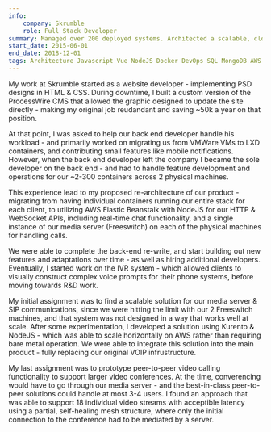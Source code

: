 ```yaml
---
info:
    company: Skrumble
    role: Full Stack Developer
summary: Managed over 200 deployed systems. Architected a scalable, cloud based version of our product. Developed a highly customizable phone IVR system. Migrated our SIP & Media servers from 2 physical Freeswitch servers to NodeJS & Kurento on the cloud.
start_date: 2015-06-01
end_date: 2018-12-01
tags: Architecture Javascript Vue NodeJS Docker DevOps SQL MongoDB AWS Freeswitch Lua Bash HTML WebRTC P2P PHP front-end back-end full-stack websocket redis
---
```


My work at Skrumble started as a website developer - implementing PSD designs in HTML & CSS. During downtime, I built a custom version of the ProcessWire CMS that allowed the graphic designed to update the site directly - making my original job reudandant and saving ~50k a year on that position.

At that point, I was asked to help our back end developer handle his workload - and primarily worked on migrating us from VMWare VMs to LXD containers, and contributing small features like mobile notifications. However, when the back end developer left the company I became the sole developer on the back end - and had to handle feature development and operations for our ~2-300 containers across 2 physical machines.

This experience lead to my proposed re-architecture of our product - migrating from having individual containers running our entire stack for each client, to utilizing AWS Elastic Beanstalk with NodeJS for our HTTP & WebSocket APIs, including real-time chat functionality, and a single instance of our media server (Freeswitch) on each of the physical machines for handling calls.

We were able to complete the back-end re-write, and start building out new features and adaptations over time - as well as hiring additional developers. Eventually, I started work on the IVR system - which allowed clients to visually construct complex voice prompts for their phone systems, before moving towards R&D work.

My initial assignment was to find a scalable solution for our media server & SIP communications, since we were hitting the limit with our 2 Freeswitch machines, and that system was not designed in a way that works well at scale. After some experimentation, I developed a solution using Kurento & NodeJS - which was able to scale horizontally on AWS rather than requiring bare metal operation. We were able to integrate this solution into the main product - fully replacing our original VOIP infrustructure.

My last assignment was to prototype peer-to-peer video calling functionality to support larger video conferences. At the time, converencing would have to go through our media server - and the best-in-class peer-to-peer solutions could handle at most 3-4 users. I found an approach that was able to support 18 individual video streams with acceptible latency using a partial, self-healing mesh structure, where only the initial connection to the conference had to be mediated by a server.